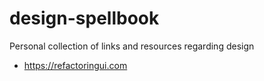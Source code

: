 # design-spellbook
Personal collection of links and resources regarding design


- https://refactoringui.com
